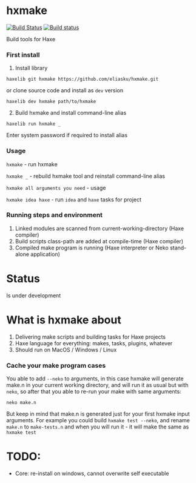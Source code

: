 # hxmake
[![Build Status](https://travis-ci.org/eliasku/hxmake.svg?branch=master)](https://travis-ci.org/eliasku/hxmake)
[![Build status](https://ci.appveyor.com/api/projects/status/lxmpp7d9pfoyd7dq/branch/master?svg=true)](https://ci.appveyor.com/project/eliasku/hxmake/branch/master)

Build tools for Haxe

### First install
1. Install library

`haxelib git hxmake https://github.com/eliasku/hxmake.git`

or clone source code and install as `dev` version

`haxelib dev hxmake path/to/hxmake`

2. Build hxmake and install command-line alias

`haxelib run hxmake _`

Enter system password if required to install alias

### Usage
`hxmake` - run hxmake

`hxmake _` - rebuild hxmake tool and reinstall command-line alias

`hxmake all arguments you need` - usage

`hxmake idea haxe` - run `idea` and `haxe` tasks for project

### Running steps and environment
1. Linked modules are scanned from current-working-directory (Haxe compiler)
2. Build scripts class-path are added at compile-time (Haxe compiler)
3. Compiled make program is running (Haxe interpreter or Neko stand-alone application)

# Status
Is under development

# What is hxmake about
1. Delivering make scripts and building tasks for Haxe projects
2. Haxe language for everything: makes, tasks, plugins, whatever
3. Should run on MacOS / Windows / Linux

### Cache your make program cases
You able to add `--neko` to arguments, in this case hxmake will generate make.n in your current working directory,
and will run it as usual but with `neko`, so after that you able to re-run your make with same arguments:

`neko make.n`

But keep in mind that make.n is generated just for your first hxmake input arguments. For example you could build
`hxmake test --neko`, and rename `make.n` to `make-tests.n` and when you will run it - it will make the same as
`hxmake test`


# TODO:
- Core: re-install on windows, cannot overwrite self executable
